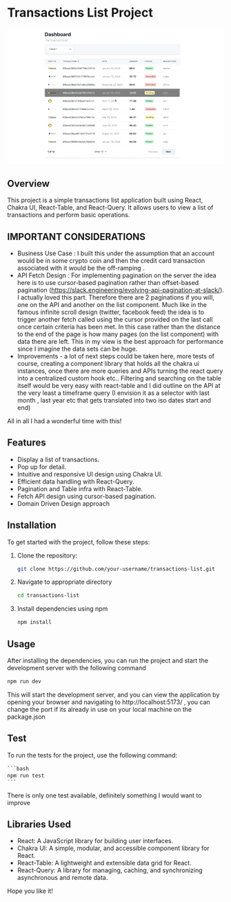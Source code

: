 # Transactions List Project

![App in action](<CleanShot 2024-02-01 at 18.45.25.gif>)

## Overview

This project is a simple transactions list application built using React, Chakra UI, React-Table, and React-Query. It allows users to view a list of transactions and perform basic operations.

## IMPORTANT CONSIDERATIONS

- Business Use Case : I built this under the assumption that an account would be in some crypto coin and then the credit card transaction associated with it would be the off-ramping .
- API Fetch Design : For implementing pagination on the server the idea here is to use cursor-based pagination rather than offset-based pagination (https://slack.engineering/evolving-api-pagination-at-slack/). I actually loved this part. Therefore there are 2 paginations if you will, one on the API and another on the list component. Much like in the famous infinite scroll design (twitter, facebook feed) the idea is to trigger another fetch called using the cursor provided on the last call once certain criteria has been met. In this case rather than the distance to the end of the page is how many pages (on the list component) with data there are left. This in my view is the best approach for performance since I imagine the data sets can be huge. 
- Improvements - a lot of next steps could be taken here, more tests of course, creating a component library that holds all the chakra ui instances, once there are more queries and APIs turning the react query into a centralized custom hook etc.. Filtering and searching on the table itself would be very easy with react-table and I did outline on the API at the very least a timeframe query (I envision it as a selector with last month , last year etc that gets translated into two iso dates start and end)

All in all I had a wonderful time with this!

## Features

- Display a list of transactions.
- Pop up for detail.
- Intuitive and responsive UI design using Chakra UI.
- Efficient data handling with React-Query.
- Pagination and Table infra with React-Table.
- Fetch API design using cursor-based pagination.
- Domain Driven Design approach

## Installation

To get started with the project, follow these steps:

1. Clone the repository:

   ```bash
   git clone https://github.com/your-username/transactions-list.git

2. Navigate to appropriate directory
  
     ```bash
   cd transactions-list

3. Install dependencies using npm
   
   ```bash
   npm install

## Usage

After installing the dependencies, you can run the project and start the development server with the following command

   ```bash
   npm run dev
   ```

This will start the development server, and you can view the application by opening your browser and navigating to http://localhost:5173/ , you can change the port if its already in use on your local machine on the package.json


## Test

To run the tests for the project, use the following command:

    ```bash
    npm run test
    ```
    

There is only one test available, definitely something I would want to improve


## Libraries Used

- React: A JavaScript library for building user interfaces.
- Chakra UI: A simple, modular, and accessible component library for React.
- React-Table: A lightweight and extensible data grid for React.
- React-Query: A library for managing, caching, and synchronizing asynchronous and remote data.


Hope you like it! 